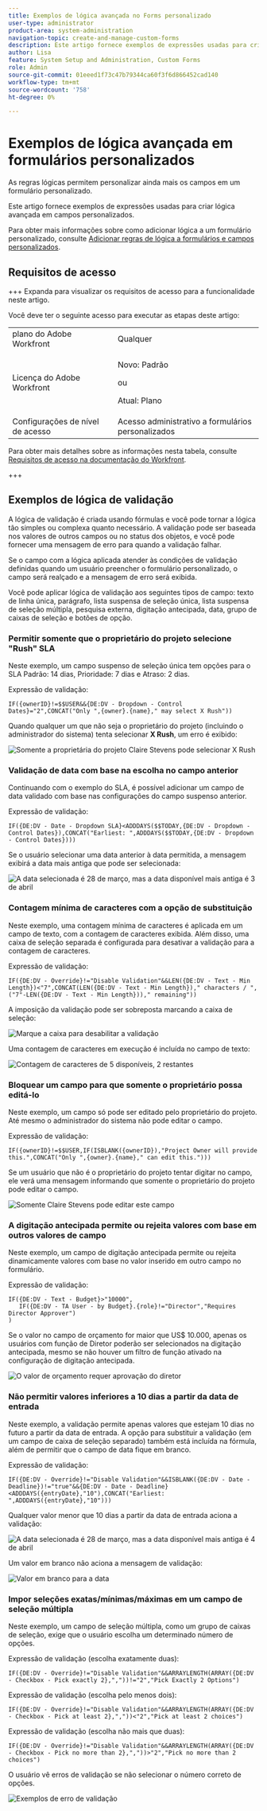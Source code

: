 ```yaml
---
title: Exemplos de lógica avançada no Forms personalizado
user-type: administrator
product-area: system-administration
navigation-topic: create-and-manage-custom-forms
description: Este artigo fornece exemplos de expressões usadas para criar lógica avançada em campos personalizados.
author: Lisa
feature: System Setup and Administration, Custom Forms
role: Admin
source-git-commit: 01eeed1f73c47b79344ca60f3f6d866452cad140
workflow-type: tm+mt
source-wordcount: '758'
ht-degree: 0%

---
```


# Exemplos de lógica avançada em formulários personalizados

As regras lógicas permitem personalizar ainda mais os campos em um formulário personalizado.

Este artigo fornece exemplos de expressões usadas para criar lógica avançada em campos personalizados.

Para obter mais informações sobre como adicionar lógica a um formulário personalizado, consulte [Adicionar regras de lógica a formulários e campos personalizados](/help/quicksilver/administration-and-setup/customize-workfront/create-manage-custom-forms/form-designer/design-a-form/display-skip-logic-form-designer.md).

## Requisitos de acesso

+++ Expanda para visualizar os requisitos de acesso para a funcionalidade neste artigo.

Você deve ter o seguinte acesso para executar as etapas deste artigo:

<table style="table-layout:auto"> 
 <col> 
 <col> 
 <tbody> 
  <tr data-mc-conditions=""> 
   <td role="rowheader">plano do Adobe Workfront </td> 
   <td>Qualquer</td> 
  </tr> 
  <tr> 
   <td role="rowheader">Licença do Adobe Workfront</td> 
   <td>
   <p>Novo: Padrão</p>
   <p>ou</p>
   <p>Atual: Plano</p></td> 
  </tr> 
  <tr data-mc-conditions=""> 
   <td role="rowheader">Configurações de nível de acesso</td> 
   <td>Acesso administrativo a formulários personalizados </td> 
  </tr>  
 </tbody> 
</table>

Para obter mais detalhes sobre as informações nesta tabela, consulte [Requisitos de acesso na documentação do Workfront](/help/quicksilver/administration-and-setup/add-users/access-levels-and-object-permissions/access-level-requirements-in-documentation.md).

+++

## Exemplos de lógica de validação

A lógica de validação é criada usando fórmulas e você pode tornar a lógica tão simples ou complexa quanto necessário. A validação pode ser baseada nos valores de outros campos ou no status dos objetos, e você pode fornecer uma mensagem de erro para quando a validação falhar.

Se o campo com a lógica aplicada atender às condições de validação definidas quando um usuário preencher o formulário personalizado, o campo será realçado e a mensagem de erro será exibida.

Você pode aplicar lógica de validação aos seguintes tipos de campo: texto de linha única, parágrafo, lista suspensa de seleção única, lista suspensa de seleção múltipla, pesquisa externa, digitação antecipada, data, grupo de caixas de seleção e botões de opção.

### Permitir somente que o proprietário do projeto selecione &quot;Rush&quot; SLA

Neste exemplo, um campo suspenso de seleção única tem opções para o SLA Padrão: 14 dias, Prioridade: 7 dias e Atraso: 2 dias.

Expressão de validação:

```
IF({ownerID}!=$$USER&&{DE:DV - Dropdown - Control Dates}="2",CONCAT("Only ",{owner}.{name}," may select X Rush"))
```

Quando qualquer um que não seja o proprietário do projeto (incluindo o administrador do sistema) tenta selecionar **X Rush**, um erro é exibido:

![Somente a proprietária do projeto Claire Stevens pode selecionar X Rush](assets/sla-xrush.png)

### Validação de data com base na escolha no campo anterior

Continuando com o exemplo do SLA, é possível adicionar um campo de data validado com base nas configurações do campo suspenso anterior.

Expressão de validação:

```
IF({DE:DV - Date - Dropdown SLA}<ADDDAYS($$TODAY,{DE:DV - Dropdown - Control Dates}),CONCAT("Earliest: ",ADDDAYS($$TODAY,{DE:DV - Dropdown - Control Dates})))
```

Se o usuário selecionar uma data anterior à data permitida, a mensagem exibirá a data mais antiga que pode ser selecionada:

![A data selecionada é 28 de março, mas a data disponível mais antiga é 3 de abril](assets/date-validation-based-on-previous-choice.png)

### Contagem mínima de caracteres com a opção de substituição

Neste exemplo, uma contagem mínima de caracteres é aplicada em um campo de texto, com a contagem de caracteres exibida. Além disso, uma caixa de seleção separada é configurada para desativar a validação para a contagem de caracteres.

Expressão de validação:

```
IF({DE:DV - Override}!="Disable Validation"&&LEN({DE:DV - Text - Min Length})<"7",CONCAT(LEN({DE:DV - Text - Min Length})," characters / ",("7"-LEN({DE:DV - Text - Min Length}))," remaining"))
```

A imposição da validação pode ser sobreposta marcando a caixa de seleção:

![Marque a caixa para desabilitar a validação](assets/disable-validation-checkbox.png)

Uma contagem de caracteres em execução é incluída no campo de texto:

![Contagem de caracteres de 5 disponíveis, 2 restantes](assets/running-character-count.png)

### Bloquear um campo para que somente o proprietário possa editá-lo

Neste exemplo, um campo só pode ser editado pelo proprietário do projeto. Até mesmo o administrador do sistema não pode editar o campo.

Expressão de validação:

```
IF({ownerID}!=$$USER,IF(ISBLANK({ownerID}),"Project Owner will provide this.",CONCAT("Only ",{owner}.{name}," can edit this.")))
```

Se um usuário que não é o proprietário do projeto tentar digitar no campo, ele verá uma mensagem informando que somente o proprietário do projeto pode editar o campo.

![Somente Claire Stevens pode editar este campo](assets/only-project-owner-can-edit.png)

### A digitação antecipada permite ou rejeita valores com base em outros valores de campo

Neste exemplo, um campo de digitação antecipada permite ou rejeita dinamicamente valores com base no valor inserido em outro campo no formulário.

Expressão de validação:

```
IF({DE:DV - Text - Budget}>"10000",
   IF({DE:DV - TA User - by Budget}.{role}!="Director","Requires Director Approver")
)
```

Se o valor no campo de orçamento for maior que US$ 10.000, apenas os usuários com função de Diretor poderão ser selecionados na digitação antecipada, mesmo se não houver um filtro de função ativado na configuração de digitação antecipada.

![O valor de orçamento requer aprovação do diretor](assets/budget-director.png)

### Não permitir valores inferiores a 10 dias a partir da data de entrada

Neste exemplo, a validação permite apenas valores que estejam 10 dias no futuro a partir da data de entrada. A opção para substituir a validação (em um campo de caixa de seleção separado) também está incluída na fórmula, além de permitir que o campo de data fique em branco.

Expressão de validação:

```
IF({DE:DV - Override}!="Disable Validation"&&ISBLANK({DE:DV - Date - Deadline})!="true"&&{DE:DV - Date - Deadline}<ADDDAYS({entryDate},"10"),CONCAT("Earliest: ",ADDDAYS({entryDate},"10")))
```

Qualquer valor menor que 10 dias a partir da data de entrada aciona a validação:

![A data selecionada é 28 de março, mas a data disponível mais antiga é 4 de abril](assets/earliest-deadline-date.png)

Um valor em branco não aciona a mensagem de validação:

![Valor em branco para a data](assets/blank-date-allowed.png)

### Impor seleções exatas/mínimas/máximas em um campo de seleção múltipla

Neste exemplo, um campo de seleção múltipla, como um grupo de caixas de seleção, exige que o usuário escolha um determinado número de opções.

Expressão de validação (escolha exatamente duas):

```
IF({DE:DV - Override}!="Disable Validation"&&ARRAYLENGTH(ARRAY({DE:DV - Checkbox - Pick exactly 2},","))!="2","Pick Exactly 2 Options")
```

Expressão de validação (escolha pelo menos dois):

```
IF({DE:DV - Override}!="Disable Validation"&&ARRAYLENGTH(ARRAY({DE:DV - Checkbox - Pick at least 2},","))<"2","Pick at least 2 choices")
```

Expressão de validação (escolha não mais que duas):

```
IF({DE:DV - Override}!="Disable Validation"&&ARRAYLENGTH(ARRAY({DE:DV - Checkbox - Pick no more than 2},","))>"2","Pick no more than 2 choices")
```

O usuário vê erros de validação se não selecionar o número correto de opções.

![Exemplos de erro de validação](assets/min-max-selections.png)
